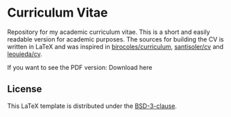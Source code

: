 # Curriculum Vitae

Repository for my academic curriculum vitae. This is a short and easily readable version for academic purposes. The sources for building the CV is written in LaTeX and was inspired in [birocoles/curriculum](https://github.com/birocoles/curriculum/tree/main), [santisoler/cv](https://github.com/santisoler/cv/tree/main) and [leouieda/cv](https://github.com/leouieda/cv/tree/main).

If you want to see the PDF version: Download here

## License

This LaTeX template is distributed under the [BSD-3-clause](https://opensource.org/license/bsd-3-clause/).
